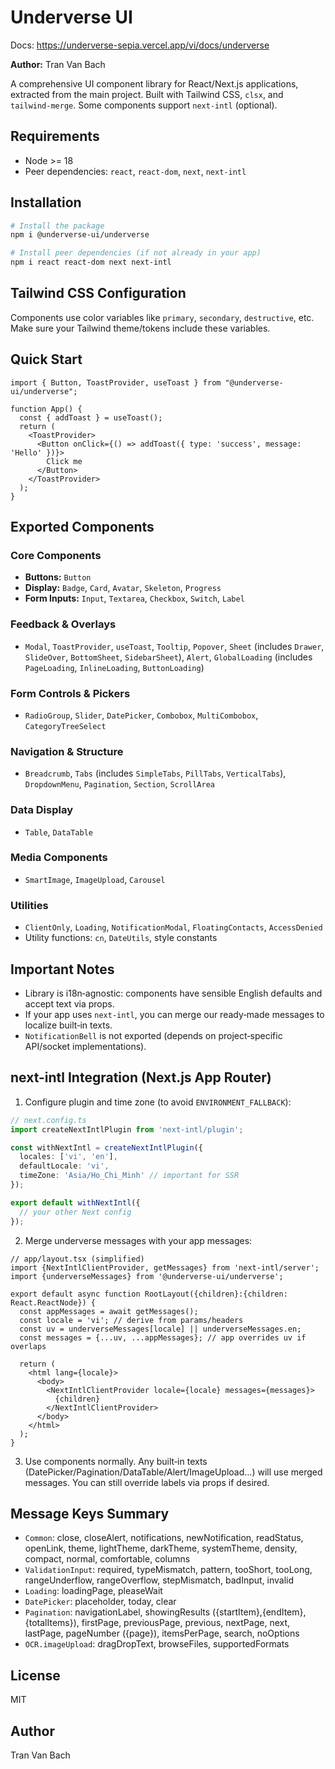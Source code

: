 # Underverse UI

Docs: https://underverse-sepia.vercel.app/vi/docs/underverse

**Author:** Tran Van Bach

A comprehensive UI component library for React/Next.js applications, extracted from the main project. Built with Tailwind CSS, `clsx`, and `tailwind-merge`. Some components support `next-intl` (optional).

## Requirements
- Node >= 18
- Peer dependencies: `react`, `react-dom`, `next`, `next-intl`

## Installation
```bash
# Install the package
npm i @underverse-ui/underverse

# Install peer dependencies (if not already in your app)
npm i react react-dom next next-intl
```

## Tailwind CSS Configuration
Components use color variables like `primary`, `secondary`, `destructive`, etc. Make sure your Tailwind theme/tokens include these variables.

## Quick Start

```tsx
import { Button, ToastProvider, useToast } from "@underverse-ui/underverse";

function App() {
  const { addToast } = useToast();
  return (
    <ToastProvider>
      <Button onClick={() => addToast({ type: 'success', message: 'Hello' })}>
        Click me
      </Button>
    </ToastProvider>
  );
}
```

## Exported Components

### Core Components
- **Buttons:** `Button`
- **Display:** `Badge`, `Card`, `Avatar`, `Skeleton`, `Progress`
- **Form Inputs:** `Input`, `Textarea`, `Checkbox`, `Switch`, `Label`

### Feedback & Overlays
- `Modal`, `ToastProvider`, `useToast`, `Tooltip`, `Popover`, `Sheet` (includes `Drawer`, `SlideOver`, `BottomSheet`, `SidebarSheet`), `Alert`, `GlobalLoading` (includes `PageLoading`, `InlineLoading`, `ButtonLoading`)

### Form Controls & Pickers
- `RadioGroup`, `Slider`, `DatePicker`, `Combobox`, `MultiCombobox`, `CategoryTreeSelect`

### Navigation & Structure
- `Breadcrumb`, `Tabs` (includes `SimpleTabs`, `PillTabs`, `VerticalTabs`), `DropdownMenu`, `Pagination`, `Section`, `ScrollArea`

### Data Display
- `Table`, `DataTable`

### Media Components
- `SmartImage`, `ImageUpload`, `Carousel`

### Utilities
- `ClientOnly`, `Loading`, `NotificationModal`, `FloatingContacts`, `AccessDenied`
- Utility functions: `cn`, `DateUtils`, style constants

## Important Notes
- Library is i18n‑agnostic: components have sensible English defaults and accept text via props.
- If your app uses `next-intl`, you can merge our ready‑made messages to localize built‑in texts.
- `NotificationBell` is not exported (depends on project‑specific API/socket implementations).

## next-intl Integration (Next.js App Router)

1) Configure plugin and time zone (to avoid `ENVIRONMENT_FALLBACK`):

```ts
// next.config.ts
import createNextIntlPlugin from 'next-intl/plugin';

const withNextIntl = createNextIntlPlugin({
  locales: ['vi', 'en'],
  defaultLocale: 'vi',
  timeZone: 'Asia/Ho_Chi_Minh' // important for SSR
});

export default withNextIntl({
  // your other Next config
});
```

2) Merge underverse messages with your app messages:

```tsx
// app/layout.tsx (simplified)
import {NextIntlClientProvider, getMessages} from 'next-intl/server';
import {underverseMessages} from '@underverse-ui/underverse';

export default async function RootLayout({children}:{children: React.ReactNode}) {
  const appMessages = await getMessages();
  const locale = 'vi'; // derive from params/headers
  const uv = underverseMessages[locale] || underverseMessages.en;
  const messages = {...uv, ...appMessages}; // app overrides uv if overlaps

  return (
    <html lang={locale}>
      <body>
        <NextIntlClientProvider locale={locale} messages={messages}>
          {children}
        </NextIntlClientProvider>
      </body>
    </html>
  );
}
```

3) Use components normally. Any built‑in texts (DatePicker/Pagination/DataTable/Alert/ImageUpload…) will use merged messages. You can still override labels via props if desired.

## Message Keys Summary

- `Common`: close, closeAlert, notifications, newNotification, readStatus, openLink, theme, lightTheme, darkTheme, systemTheme, density, compact, normal, comfortable, columns
- `ValidationInput`: required, typeMismatch, pattern, tooShort, tooLong, rangeUnderflow, rangeOverflow, stepMismatch, badInput, invalid
- `Loading`: loadingPage, pleaseWait
- `DatePicker`: placeholder, today, clear
- `Pagination`: navigationLabel, showingResults ({startItem},{endItem},{totalItems}), firstPage, previousPage, previous, nextPage, next, lastPage, pageNumber ({page}), itemsPerPage, search, noOptions
- `OCR.imageUpload`: dragDropText, browseFiles, supportedFormats

## License

MIT

## Author

Tran Van Bach
